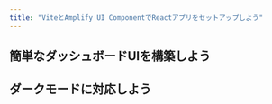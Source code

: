 ```yaml
---
title: "ViteとAmplify UI ComponentでReactアプリをセットアップしよう"
---
```

## 簡単なダッシュボードUIを構築しよう
## ダークモードに対応しよう
